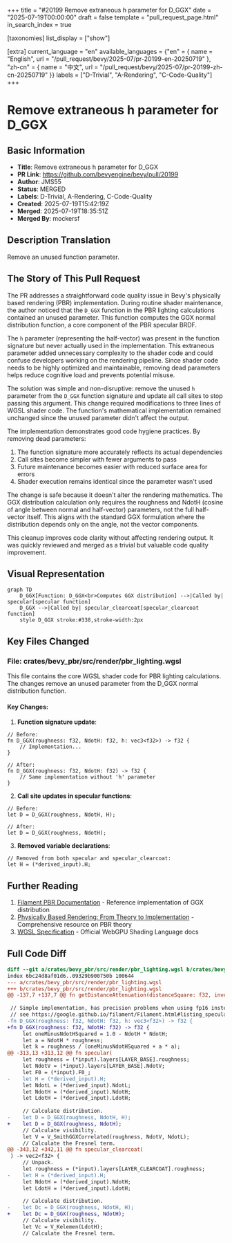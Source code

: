 +++
title = "#20199 Remove extraneous h parameter for D_GGX"
date = "2025-07-19T00:00:00"
draft = false
template = "pull_request_page.html"
in_search_index = true

[taxonomies]
list_display = ["show"]

[extra]
current_language = "en"
available_languages = {"en" = { name = "English", url = "/pull_request/bevy/2025-07/pr-20199-en-20250719" }, "zh-cn" = { name = "中文", url = "/pull_request/bevy/2025-07/pr-20199-zh-cn-20250719" }}
labels = ["D-Trivial", "A-Rendering", "C-Code-Quality"]
+++

# Remove extraneous h parameter for D_GGX

## Basic Information
- **Title**: Remove extraneous h parameter for D_GGX
- **PR Link**: https://github.com/bevyengine/bevy/pull/20199
- **Author**: JMS55
- **Status**: MERGED
- **Labels**: D-Trivial, A-Rendering, C-Code-Quality
- **Created**: 2025-07-19T15:42:19Z
- **Merged**: 2025-07-19T18:35:51Z
- **Merged By**: mockersf

## Description Translation
Remove an unused function parameter.

## The Story of This Pull Request

The PR addresses a straightforward code quality issue in Bevy's physically based rendering (PBR) implementation. During routine shader maintenance, the author noticed that the `D_GGX` function in the PBR lighting calculations contained an unused parameter. This function computes the GGX normal distribution function, a core component of the PBR specular BRDF.

The `h` parameter (representing the half-vector) was present in the function signature but never actually used in the implementation. This extraneous parameter added unnecessary complexity to the shader code and could confuse developers working on the rendering pipeline. Since shader code needs to be highly optimized and maintainable, removing dead parameters helps reduce cognitive load and prevents potential misuse.

The solution was simple and non-disruptive: remove the unused `h` parameter from the `D_GGX` function signature and update all call sites to stop passing this argument. This change required modifications to three lines of WGSL shader code. The function's mathematical implementation remained unchanged since the unused parameter didn't affect the output.

The implementation demonstrates good code hygiene practices. By removing dead parameters:
1. The function signature more accurately reflects its actual dependencies
2. Call sites become simpler with fewer arguments to pass
3. Future maintenance becomes easier with reduced surface area for errors
4. Shader execution remains identical since the parameter wasn't used

The change is safe because it doesn't alter the rendering mathematics. The GGX distribution calculation only requires the roughness and NdotH (cosine of angle between normal and half-vector) parameters, not the full half-vector itself. This aligns with the standard GGX formulation where the distribution depends only on the angle, not the vector components.

This cleanup improves code clarity without affecting rendering output. It was quickly reviewed and merged as a trivial but valuable code quality improvement.

## Visual Representation

```mermaid
graph TD
    D_GGX[Function: D_GGX<br>Computes GGX distribution] -->|Called by| specular[specular function]
    D_GGX -->|Called by| specular_clearcoat[specular_clearcoat function]
    style D_GGX stroke:#338,stroke-width:2px
```

## Key Files Changed

### File: crates/bevy_pbr/src/render/pbr_lighting.wgsl

This file contains the core WGSL shader code for PBR lighting calculations. The changes remove an unused parameter from the D_GGX normal distribution function.

#### Key Changes:

1. **Function signature update**:
```wgsl
// Before:
fn D_GGX(roughness: f32, NdotH: f32, h: vec3<f32>) -> f32 {
    // Implementation...
}

// After:
fn D_GGX(roughness: f32, NdotH: f32) -> f32 {
    // Same implementation without 'h' parameter
}
```

2. **Call site updates in specular functions**:
```wgsl
// Before:
let D = D_GGX(roughness, NdotH, H);

// After:
let D = D_GGX(roughness, NdotH);
```

3. **Removed variable declarations**:
```wgsl
// Removed from both specular and specular_clearcoat:
let H = (*derived_input).H;
```

## Further Reading
1. [Filament PBR Documentation](https://google.github.io/filament/Filament.html) - Reference implementation of GGX distribution
2. [Physically Based Rendering: From Theory to Implementation](https://www.pbr-book.org/) - Comprehensive resource on PBR theory
3. [WGSL Specification](https://gpuweb.github.io/gpuweb/wgsl/) - Official WebGPU Shading Language docs

## Full Code Diff
```diff
diff --git a/crates/bevy_pbr/src/render/pbr_lighting.wgsl b/crates/bevy_pbr/src/render/pbr_lighting.wgsl
index 6bc24d8af01d6..09329b900750b 100644
--- a/crates/bevy_pbr/src/render/pbr_lighting.wgsl
+++ b/crates/bevy_pbr/src/render/pbr_lighting.wgsl
@@ -137,7 +137,7 @@ fn getDistanceAttenuation(distanceSquare: f32, inverseRangeSquared: f32) -> f32
 
 // Simple implementation, has precision problems when using fp16 instead of fp32
 // see https://google.github.io/filament/Filament.html#listing_speculardfp16
-fn D_GGX(roughness: f32, NdotH: f32, h: vec3<f32>) -> f32 {
+fn D_GGX(roughness: f32, NdotH: f32) -> f32 {
     let oneMinusNdotHSquared = 1.0 - NdotH * NdotH;
     let a = NdotH * roughness;
     let k = roughness / (oneMinusNdotHSquared + a * a);
@@ -313,13 +313,12 @@ fn specular(
     let roughness = (*input).layers[LAYER_BASE].roughness;
     let NdotV = (*input).layers[LAYER_BASE].NdotV;
     let F0 = (*input).F0_;
-    let H = (*derived_input).H;
     let NdotL = (*derived_input).NdotL;
     let NdotH = (*derived_input).NdotH;
     let LdotH = (*derived_input).LdotH;
 
     // Calculate distribution.
-    let D = D_GGX(roughness, NdotH, H);
+    let D = D_GGX(roughness, NdotH);
     // Calculate visibility.
     let V = V_SmithGGXCorrelated(roughness, NdotV, NdotL);
     // Calculate the Fresnel term.
@@ -343,12 +342,11 @@ fn specular_clearcoat(
 ) -> vec2<f32> {
     // Unpack.
     let roughness = (*input).layers[LAYER_CLEARCOAT].roughness;
-    let H = (*derived_input).H;
     let NdotH = (*derived_input).NdotH;
     let LdotH = (*derived_input).LdotH;
 
     // Calculate distribution.
-    let Dc = D_GGX(roughness, NdotH, H);
+    let Dc = D_GGX(roughness, NdotH);
     // Calculate visibility.
     let Vc = V_Kelemen(LdotH);
     // Calculate the Fresnel term.
```